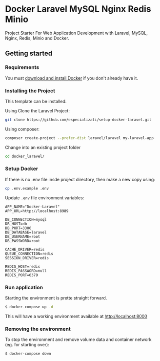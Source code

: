 # Docker Laravel MySQL Nginx Redis Minio


Project Starter For Web Application Development with Laravel, MySQL, Nginx, Redis, Minio and Docker.


## Getting started 

### Requirements
You must [download and install Docker](https://docs.docker.com/get-docker/) if you don't already have it.

### Installing the Project

This template can be installed.

Using Clone the Laravel Project:

```sh
git clone https://github.com/especializati/setup-docker-laravel.git
```

Using composer: 

```sh
composer create-project --prefer-dist laravel/laravel my-laravel-app
```

Change into an existing project folder

```sh
cd docker_laravel/
```

### Setup Docker

If there is no .env file insde project directory, then make a new copy using:

```sh
cp .env.example .env
```
Update ```.env``` file environment variables:

```shell
APP_NAME="Docker-Laravel"
APP_URL=http://localhost:8989

DB_CONNECTION=mysql
DB_HOST=db
DB_PORT=3306
DB_DATABASE=laravel
DB_USERNAME=root
DB_PASSWORD=root

CACHE_DRIVER=redis
QUEUE_CONNECTION=redis
SESSION_DRIVER=redis

REDIS_HOST=redis
REDIS_PASSWORD=null
REDIS_PORT=6379
```

### Run application

Starting the environment is prette straight forward.

```bash
$ docker-compose up -d
```

This will have a working environment available at [http://localhost:8000](http://localhost:8000)


### Removing the environment

To stop the environment and remove volume data and container network (eg. for starting over):

```bash
$ docker-compose down 
```

